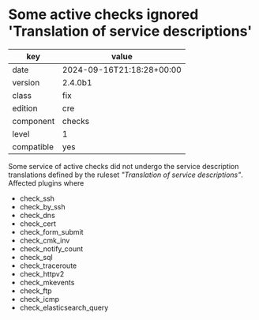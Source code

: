 [//]: # (werk v2)
# Some active checks ignored 'Translation of service descriptions'

key        | value
---------- | ---
date       | 2024-09-16T21:18:28+00:00
version    | 2.4.0b1
class      | fix
edition    | cre
component  | checks
level      | 1
compatible | yes

Some service of active checks did not undergo the service description
translations defined by the ruleset _"Translation of service descriptions"_.
Affected plugins where
 * check_ssh
 * check_by_ssh
 * check_dns
 * check_cert
 * check_form_submit
 * check_cmk_inv
 * check_notify_count
 * check_sql
 * check_traceroute
 * check_httpv2
 * check_mkevents
 * check_ftp
 * check_icmp
 * check_elasticsearch_query


